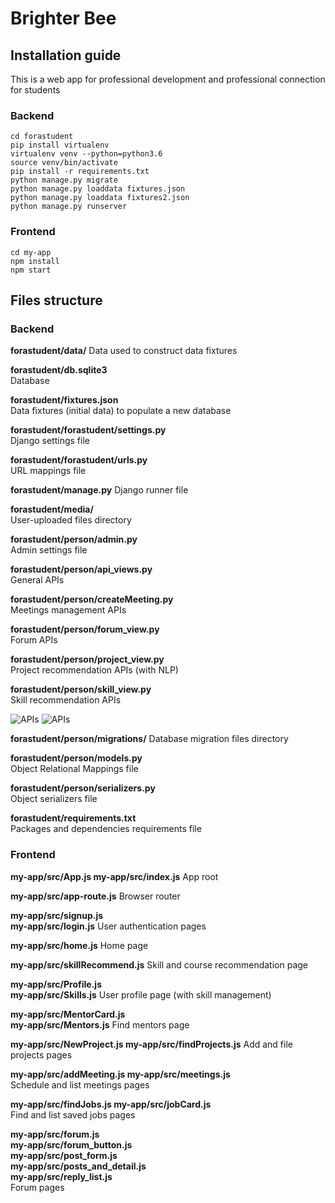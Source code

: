 # Brighter Bee

## Installation guide  
  
This is a web app for professional development and professional connection for students
  
### Backend 
``` 
cd forastudent  
pip install virtualenv  
virtualenv venv --python=python3.6  
source venv/bin/activate  
pip install -r requirements.txt  
python manage.py migrate  
python manage.py loaddata fixtures.json  
python manage.py loaddata fixtures2.json  
python manage.py runserver  
```  
  
### Frontend  
  
```  
cd my-app  
npm install  
npm start  
```  
  
## Files structure  
  
### Backend  

 **forastudent/data/**
Data used to construct data fixtures

**forastudent/db.sqlite3**  
Database  
  
**forastudent/fixtures.json**  
Data fixtures (initial data) to populate a new database  
  
**forastudent/forastudent/settings.py**  
Django settings file
  
**forastudent/forastudent/urls.py**  
URL mappings file
  
**forastudent/manage.py**
Django runner file  
 
**forastudent/media/**  
User-uploaded files directory
  
**forastudent/person/admin.py**  
Admin settings file
  
**forastudent/person/api_views.py**  
General APIs
   
**forastudent/person/createMeeting.py**  
Meetings management APIs
  
**forastudent/person/forum_view.py**  
Forum APIs

**forastudent/person/project_view.py**  
Project recommendation APIs (with NLP)

**forastudent/person/skill_view.py**  
Skill recommendation APIs

![APIs](https://urler.s3-ap-southeast-2.amazonaws.com/api1.jpg)
![APIs](https://urler.s3-ap-southeast-2.amazonaws.com/api2.jpg)
  
**forastudent/person/migrations/**
Database migration files directory
  
**forastudent/person/models.py**  
Object Relational Mappings file
  
**forastudent/person/serializers.py**  
Object serializers file
  
**forastudent/requirements.txt**  
Packages and dependencies requirements file
  
  
### Frontend  

**my-app/src/App.js
my-app/src/index.js**
App root

**my-app/src/app-route.js** 
Browser router

 **my-app/src/signup.js**   
**my-app/src/login.js**
User authentication pages

**my-app/src/home.js**
Home page

**my-app/src/skillRecommend.js**
Skill and course recommendation page

**my-app/src/Profile.js  
my-app/src/Skills.js**
User profile page (with skill management)

**my-app/src/MentorCard.js  
my-app/src/Mentors.js** 
Find mentors page

**my-app/src/NewProject.js 
my-app/src/findProjects.js**
Add and file projects pages
  
**my-app/src/addMeeting.js
my-app/src/meetings.js**  
Schedule and list meetings pages
 
**my-app/src/findJobs.js 
my-app/src/jobCard.js**  
Find and list saved jobs pages
  
**my-app/src/forum.js  
my-app/src/forum_button.js  
my-app/src/post_form.js  
my-app/src/posts_and_detail.js  
my-app/src/reply_list.js**  
Forum pages
